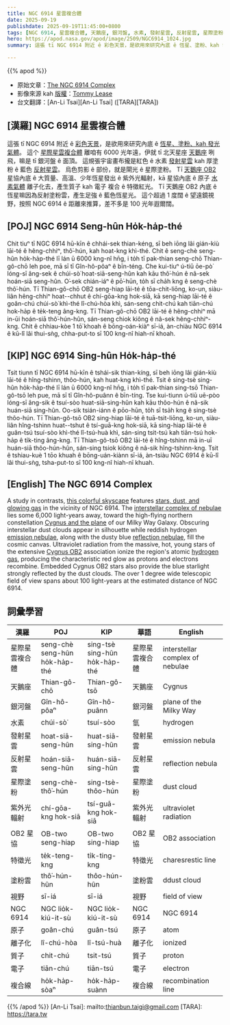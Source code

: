 ```yaml
---
title: NGC 6914 星雲複合體
date: 2025-09-19
publishdate: 2025-09-19T11:45:00+0800
tags: [NGC 6914, 星雲複合體, 天鵝座, 銀河盤, 水素, 發射星雲, 反射星雲, 星際塗粉, 紫外光輻射, 星協, OB2 星協, 特徵光, 塗粉雲, 視野, 離子化, 質子, 電子, 原子, 複合線]
hero: https://apod.nasa.gov/apod/image/2509/NGC6914_1024.jpg
summary: 這張 tī NGC 6914 附近 ê 彩色天景，是欲用來研究內底 ê 恆星、塗粉、kah 發光氣體。

---
```


{{% apod %}}

- 原始文章：[The NGC 6914 Complex](https://apod.nasa.gov/apod/ap250919.html)
- 影像來源 kah [版權][copyright]：[Tommy Lease](https://www.instagram.com/colorado_astro/)
- 台文翻譯：[An-Li Tsai][An-Li Tsai] ([TARA][TARA])


## [漢羅] NGC 6914 星雲複合體
這張 tī NGC 6914 附近 ê [彩色天景][this colorful skyscape]，是欲用來研究內底 ê [恆星、塗粉、kah 發光氣體][stars, dust, and glowing gas]。
這个 [星際星雲複合體][interstellar complex of nebulae] 離咱有 6000 光年遠，伊就 tī 北天星座 [天鵝座][Cygnus and the plane] 咧飛，嘛是 tī 銀河盤 ê 面頂。
這規張宇宙畫布攏是紅色 ê 水素 [發射星雲][emission nebulae] kah 厚塗粉 ê 藍色 [反射星雲][reflection nebulae]。
烏色剪影 ê 部份，就是閘光 ê 星際塗粉。
Tī [天鵝座 OB2][Cygnus OB2] 星協內底 ê 大質量、高溫、少年恆星發出 ê 紫外光輻射，kā 星協內底 ê 原子 [水素氣體][hydrogen gas] 離子化去，產生質子 kah 電子 複合 ê 特徵紅光。
Tī 天鵝座 OB2 內底 ê 恆星嘛因為反射塗粉雲，產生足強 ê 藍色恆星光。
這个超過 1 度闊 ê 望遠鏡視野，按照 NGC 6914 ê 距離來推算，差不多是 100 光年遐爾闊。

## [POJ] NGC 6914 Seng-hûn Ho̍k-ha̍p-thé
Chit tiuⁿ tī NGC 6914 hū-kīn ê chhái-sek thian-kéng, sī beh iōng lâi gián-kiù lāi-té ê hêng-chhiⁿ, thô͘-hún, kah hoat-kng khì-thé.
Chit ê seng-chè seng-hûn ho̍k-ha̍p-thé lī lán ū 6000 kng-nî hn̄g, i to̍h tī pak-thian seng-chō Thian-gô-chō leh poe, mā sī tī Gîn-hô-pôaⁿ ê bīn-téng.
Che kui-tiuⁿ ú-tiū ōe-pò͘ lóng-sī âng-sek ê chúi-sò͘ hoat-siā-seng-hûn kah kāu thô͘-hún ê nâ-sek hoán-siā seng-hûn.
O͘-sek chián-iáⁿ ê pō͘-hūn, to̍h sī cha̍h kng ê seng-chè thô͘-hún.
Tī Thian-gô-chō OB2 seng-hiap lāi-té ê tōa-chit-liōng, ko-un, siàu-liân hêng-chhiⁿ hoat--chhut ê chí-gōa-kng hok-siā, kā seng-hiap lāi-té ê goân-chú chúi-sò͘ khì-thé lî-chú-hòa khì, sán-seng chit-chú kah tiān-chú hok-ha̍p ê te̍k-teng âng-kng.
Tī Thian-gô-chō OB2 lāi-té ê hêng-chhiⁿ mā in-ūi hoán-siā thô͘-hún-hûn, sán-seng chiok kiông ê nâ-sek hêng-chhiⁿ-kng.
Chit ê chhiau-kòe 1 tō͘ khoah ê bōng-oán-kiàⁿ sī-iá, àn-chiàu NGC 6914 ê kū-lî lâi thui-sǹg, chha-put-to sī 100 kng-nî hiah-nī khoah.


## [KIP] NGC 6914 Sing-hûn Ho̍k-ha̍p-thé
Tsit tiunn tī NGC 6914 hū-kīn ê tshái-sik thian-kíng, sī beh iōng lâi gián-kiù lāi-té ê hîng-tshinn, thôo-hún, kah huat-kng khì-thé.
Tsit ê sing-tsè sing-hûn ho̍k-ha̍p-thé lī lán ū 6000 kng-nî hn̄g, i to̍h tī pak-thian sing-tsō Thian-gô-tsō leh pue, mā sī tī Gîn-hô-puânn ê bīn-tíng.
Tse kui-tiunn ú-tiū uē-pòo lóng-sī âng-sik ê tsuí-sòo huat-siā-sing-hûn kah kāu thôo-hún ê nâ-sik huán-siā sing-hûn.
Oo-sik tsián-iánn ê pōo-hūn, to̍h sī tsa̍h kng ê sing-tsè thôo-hún.
Tī Thian-gô-tsō OB2 sing-hiap lāi-té ê tuā-tsit-liōng, ko-un, siàu-liân hîng-tshinn huat--tshut ê tsí-guā-kng hok-siā, kā sing-hiap lāi-té ê guân-tsú tsuí-sòo khì-thé lî-tsú-huà khì, sán-sing tsit-tsú kah tiān-tsú hok-ha̍p ê ti̍k-ting âng-kng.
Tī Thian-gô-tsō OB2 lāi-té ê hîng-tshinn mā in-uī huán-siā thôo-hún-hûn, sán-sing tsiok kiông ê nâ-sik hîng-tshinn-kng.
Tsit ê tshiau-kuè 1 tōo khuah ê bōng-uán-kiànn sī-iá, àn-tsiàu NGC 6914 ê kū-lî lâi thui-sǹg, tsha-put-to sī 100 kng-nî hiah-nī khuah.

## [English] The NGC 6914 Complex
A study in contrasts, [this colorful skyscape][this colorful skyscape] features [stars, dust, and glowing gas][stars, dust, and glowing gas] in the vicinity of NGC 6914.
The [interstellar complex of nebulae][interstellar complex of nebulae] lies some 6,000 light-years away, toward the high-flying northern constellation [Cygnus and the plane][Cygnus and the plane] of our Milky Way Galaxy.
Obscuring interstellar dust clouds appear in silhouette while reddish hydrogen [emission nebulae][emission nebulae], along with the dusty blue [reflection nebulae][reflection nebulae], fill the cosmic canvas.
Ultraviolet radiation from the massive, hot, young stars of the extensive [Cygnus OB2][Cygnus OB2] association ionize the region's atomic [hydrogen gas][hydrogen gas], producing the characteristic red glow as protons and electrons recombine.
Embedded Cygnus OB2 stars also provide the blue starlight strongly reflected by the dust clouds.
The over 1 degree wide telescopic field of view spans about 100 light-years at the estimated distance of NGC 6914.

## 詞彙學習

|漢羅|POJ|KIP|華語|English|
|-|-|-|-|-|
|星際星雲複合體|seng-chè seng-hûn ho̍k-ha̍p-thé|sing-tsè sing-hûn ho̍k-ha̍p-thé|星際星雲複合體|interstellar complex of nebulae|
|天鵝座|Thian-gô-chō|Thian-gô-tsō|天鵝座|Cygnus|
|銀河盤|Gîn-hô-pôaⁿ|Gîn-hô-puânn|銀河盤|plane of the Milky Way|
|水素|chúi-sò͘|tsuí-sòo|氫|hydrogen|
|發射星雲|hoat-siā-seng-hûn|huat-siā-sing-hûn|發射星雲|emission nebula|
|反射星雲|hoán-siā-seng-hûn|huán-siā-sing-hûn|反射星雲|reflection nebula|
|星際塗粉|seng-chè-thô͘-hún|sing-tsè-thôo-hún|星際塗粉|dust cloud|
|紫外光輻射|chí-gōa-kng hok-siā|tsí-guā-kng hok-siā|紫外光輻射|ultraviolet radiation|
|OB2 星協|OB-two seng-hiap|OB-two sing-hiap|OB2 星協|OB2 association|
|特徵光|te̍k-teng-kng|ti̍k-ting-kng|特徵光|charesrestic line|
|塗粉雲|thô͘-hún-hûn|thôo-hún-hûn|塗粉雲|ddust cloud|
|視野|sī-iá|sī-iá|視野|field of view|
|NGC 6914|NGC lio̍k-kiú-it-sù|NGC lio̍k-kiú-it-sù|NGC 6914|NGC 6914|
|原子|goân-chú|guân-tsú|原子|atom|
|離子化|lî-chú-hòa|lî-tsú-huà|離子化|ionized|
|質子|chit-chú|tsit-tsú|質子|proton|
|電子|tiān-chú|tiān-tsú|電子|electron|
|複合線|ho̍k-ha̍p-sòaⁿ|ho̍k-ha̍p-suànn|複合線|recombination line|

{{% /apod %}}
[An-Li Tsai]: mailto:thianbun.taigi@gmail.com
[TARA]: https://tara.tw

[copyright]: https://apod.nasa.gov/apod/fap/lib/about_apod.html#srapply

[this colorful skyscape]:https://www.astrobin.com/5vlen5/
[stars, dust, and glowing gas]:https://science.nasa.gov/astrophysics/focus-areas/how-do-stars-form-and-evolve
[interstellar complex of nebulae]:http://pixinsight.com/gallery/NGC6914-CAHA/index.html
[Cygnus and the plane]:https://apod.nasa.gov/apod/ap070920.html
[emission nebulae]:http://astronomy.swin.edu.au/cosmos/E/Emission+Nebula
[reflection nebulae]:http://astronomy.swin.edu.au/cosmos/E/Reflection+Nebula
[Cygnus OB2]:http://arxiv.org/abs/1003.2463
[hydrogen gas]:https://apod.nasa.gov/apod/ap051223.html
